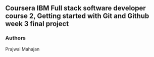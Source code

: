 ## Coursera IBM Full stack software developer course 2, Getting started with Git and Github week 3 final project

### Authors
Prajwal Mahajan
